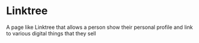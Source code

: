 # Linktree
A page like Linktree that allows a person show their personal profile and link to various digital things that they sell
